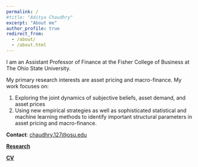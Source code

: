 ```yaml
---
permalink: /
#title: "Aditya Chaudhry"
excerpt: "About me"
author_profile: true
redirect_from: 
  - /about/
  - /about.html
--- 
```


I am an Assistant Professor of Finance at the Fisher College of Business at The Ohio State University. 

My primary research interests are asset pricing and macro-finance. My work focuses on:

1. Exploring the joint dynamics of subjective beliefs, asset demand, and asset prices
2. Using new empirical strategies as well as sophisticated statistical and machine learning methods to identify important structural parameters in asset pricing and macro-finance.
 
**Contact**: chaudhry.127@osu.edu
 
<!-- **Research Interests**: Asset Pricing, Macro-Finance -->

[**Research**](/research/)

[**CV**](../files/Aditya_Chaudhry_CV.pdf)
 